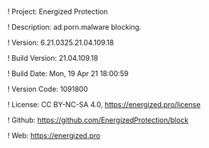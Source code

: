 ! Project: Energized Protection

! Description: ad.porn.malware blocking.

! Version: 6.21.0325.21.04.109.18

! Build Version: 21.04.109.18

! Build Date: Mon, 19 Apr 21 18:00:59

! Version Code: 1091800

! License: CC BY-NC-SA 4.0, https://energized.pro/license

! Github: https://github.com/EnergizedProtection/block

! Web: https://energized.pro
